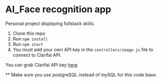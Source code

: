 # AI_Face recognition app
Personal project displaying fullstack skills.

1. Clone this repo
2. Run `npm install`
3. Run `npm start`
4. You must add your own API key in the `controllers/image.js` file to connect to Clarifai API.

You can grab Clarifai API key [here](https://www.clarifai.com/)

** Make sure you use postgreSQL instead of mySQL for this code base.
